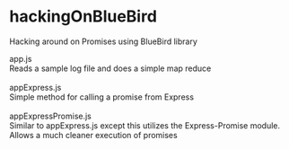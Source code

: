 hackingOnBlueBird
=================

Hacking around on Promises using BlueBird library

app.js<br >
Reads a sample log file and does a simple map reduce
<br />
<br />
appExpress.js<br />
Simple method for calling a promise from Express
<br />
<br />
appExpressPromise.js<br />
Similar to appExpress.js except this utilizes the Express-Promise module. Allows a much cleaner execution of promises